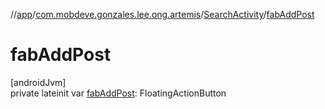 //[app](../../../index.md)/[com.mobdeve.gonzales.lee.ong.artemis](../index.md)/[SearchActivity](index.md)/[fabAddPost](fab-add-post.md)

# fabAddPost

[androidJvm]\
private lateinit var [fabAddPost](fab-add-post.md): FloatingActionButton
